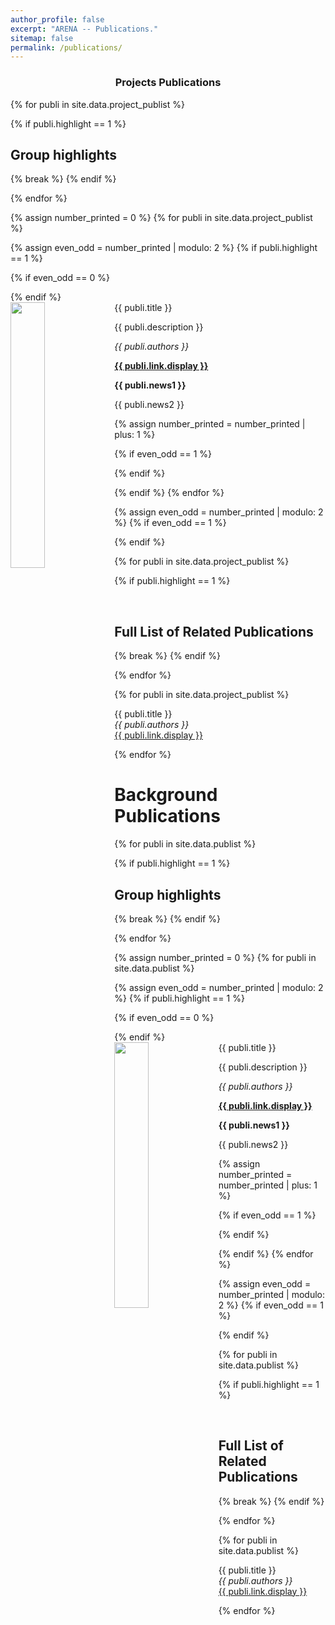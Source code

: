 ```yaml
---
author_profile: false
excerpt: "ARENA -- Publications."
sitemap: false
permalink: /publications/
---
```



<h3 style="text-align:center;font-weight:bold">Projects Publications </h3>

{% for publi in site.data.project_publist %}

{% if publi.highlight == 1 %}
  <h2>Group highlights</h2>
  {% break %}
{% endif %}

{% endfor %}

<!-- show the highlighted publications -->

{% assign number_printed = 0 %}
{% for publi in site.data.project_publist %}

{% assign even_odd = number_printed | modulo: 2 %}
{% if publi.highlight == 1 %}

{% if even_odd == 0 %}
<div class="row">
{% endif %}

<div class="col-sm-6 clearfix">
 <div class="well">
  <pubtit>{{ publi.title }}</pubtit>
  <img src="{{ site.url }}{{ site.baseurl }}/images/pubpic/{{ publi.image }}" class="img-responsive" width="33%" style="float: left" />
  <p>{{ publi.description }}</p>
  <p><em>{{ publi.authors }}</em></p>
  <p><strong><a href="{{ publi.link.url }}">{{ publi.link.display }}</a></strong></p>
  <p class="text-danger"><strong> {{ publi.news1 }}</strong></p>
  <p> {{ publi.news2 }}</p>
 </div>
</div>

{% assign number_printed = number_printed | plus: 1 %}

{% if even_odd == 1 %}
</div>
{% endif %}

{% endif %}
{% endfor %}

{% assign even_odd = number_printed | modulo: 2 %}
{% if even_odd == 1 %}
</div>
{% endif %}


<!-- add space between the sections and add the subsection title if any are highlighted (otherwise no title, as just one "publications" section) -->

{% for publi in site.data.project_publist %}

{% if publi.highlight == 1 %}
  <p> &nbsp; </p>
  <h2>Full List of Related Publications</h2>
  {% break %}
{% endif %}

{% endfor %}

<!-- full list of publications (highlighted and unhighlighted) -->

{% for publi in site.data.project_publist %}

  {{ publi.title }} <br />
  <em>{{ publi.authors }} </em><br /><a href="{{ publi.link.url }}">{{ publi.link.display }}</a>

{% endfor %}



# Background Publications

<!-- only show highlighted publications title if any publications are selected to be highlighted -->

{% for publi in site.data.publist %}

{% if publi.highlight == 1 %}
  <h2>Group highlights</h2>
  {% break %}
{% endif %}

{% endfor %}

<!-- show the highlighted publications -->

{% assign number_printed = 0 %}
{% for publi in site.data.publist %}

{% assign even_odd = number_printed | modulo: 2 %}
{% if publi.highlight == 1 %}

{% if even_odd == 0 %}
<div class="row">
{% endif %}

<div class="col-sm-6 clearfix">
 <div class="well">
  <pubtit>{{ publi.title }}</pubtit>
  <img src="{{ site.url }}{{ site.baseurl }}/images/pubpic/{{ publi.image }}" class="img-responsive" width="33%" style="float: left" />
  <p>{{ publi.description }}</p>
  <p><em>{{ publi.authors }}</em></p>
  <p><strong><a href="{{ publi.link.url }}">{{ publi.link.display }}</a></strong></p>
  <p class="text-danger"><strong> {{ publi.news1 }}</strong></p>
  <p> {{ publi.news2 }}</p>
 </div>
</div>

{% assign number_printed = number_printed | plus: 1 %}

{% if even_odd == 1 %}
</div>
{% endif %}

{% endif %}
{% endfor %}

{% assign even_odd = number_printed | modulo: 2 %}
{% if even_odd == 1 %}
</div>
{% endif %}


<!-- add space between the sections and add the subsection title if any are highlighted (otherwise no title, as just one "publications" section) -->

{% for publi in site.data.publist %}

{% if publi.highlight == 1 %}
  <p> &nbsp; </p>
  <h2>Full List of Related Publications</h2>
  {% break %}
{% endif %}

{% endfor %}

<!-- full list of publications (highlighted and unhighlighted) -->

{% for publi in site.data.publist %}

  {{ publi.title }} <br />
  <em>{{ publi.authors }} </em><br /><a href="{{ publi.link.url }}">{{ publi.link.display }}</a>

{% endfor %}

<p> &nbsp; </p>
